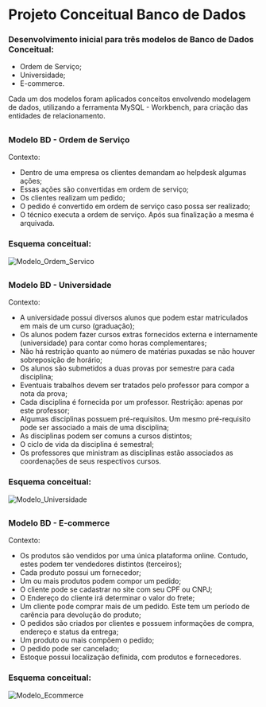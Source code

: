 # Projeto Conceitual Banco de Dados

### Desenvolvimento inicial para três modelos de Banco de Dados Conceitual:
- Ordem de Serviço;
- Universidade;
- E-commerce.

Cada um dos modelos foram aplicados conceitos envolvendo modelagem de dados, utilizando a ferramenta MySQL - Workbench, para criação das entidades de relacionamento.

## 
### Modelo BD - Ordem de Serviço

Contexto:
- Dentro de uma empresa os clientes demandam ao helpdesk algumas ações;
- Essas ações são convertidas em ordem de serviço;
- Os clientes realizam um pedido;
- O pedido é convertido em ordem de serviço caso possa ser realizado;
- O técnico executa a ordem de serviço. Após sua finalização a mesma é arquivada.

### Esquema conceitual:

![Modelo_Ordem_Servico](https://github.com/user-attachments/assets/f428021a-5131-4f54-a749-83a6d5263185)


## 
### Modelo BD - Universidade

Contexto:
- A universidade possui diversos alunos que podem estar matriculados em mais de um curso (graduação);
- Os alunos podem fazer cursos extras fornecidos externa e internamente (universidade) para contar como horas complementares;
- Não há restrição quanto ao número de matérias puxadas se não houver sobreposição de horário;
- Os alunos são submetidos a duas provas por semestre para cada disciplina;
- Eventuais trabalhos devem ser tratados pelo professor para compor a nota da prova;
- Cada disciplina é fornecida por um professor. Restrição: apenas por este professor;
- Algumas disciplinas possuem pré-requisitos. Um mesmo pré-requisito pode ser associado a mais de uma disciplina;
- As disciplinas podem ser comuns a cursos distintos;
- O ciclo de vida da disciplina é semestral;
- Os professores que ministram as disciplinas estão associados as coordenações de seus respectivos cursos.

### Esquema conceitual:

![Modelo_Universidade](https://github.com/user-attachments/assets/6688dc4f-e475-440a-badb-b07fdd28883a)


## 
### Modelo BD - E-commerce

Contexto:
- Os produtos são vendidos por uma única plataforma online. Contudo, estes podem ter vendedores distintos (terceiros);
- Cada produto possui um fornecedor;
- Um ou mais produtos podem compor um pedido;
- O cliente pode se cadastrar no site com seu CPF ou CNPJ;
- O Endereço do cliente irá determinar o valor do frete;
- Um cliente pode comprar mais de um pedido. Este tem um período de carência para devolução do produto;
- O pedidos são criados por clientes e possuem informações de compra, endereço e status da entrega;
- Um produto ou mais compõem o pedido;
- O pedido pode ser cancelado;
- Estoque possui localização definida, com produtos e fornecedores.

### Esquema conceitual:

![Modelo_Ecommerce](https://github.com/user-attachments/assets/27a7e3c5-a372-4aa3-b1d6-3794b8e96850)


##






